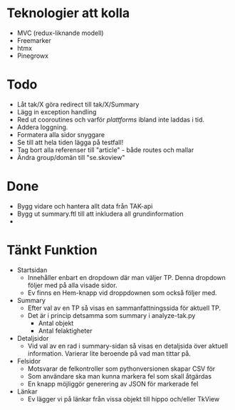 # Teknologier att kolla

* MVC (redux-liknande modell)
* Freemarker
* htmx
* Pinegrowx

# Todo

* Låt tak/X göra redirect till tak/X/Summary
* Lägg in exception handling
* Red ut cooroutines och varför *plattforms* ibland inte laddas i tid.
* Addera loggning.
* Formatera alla sidor snyggare
* Se till att hela tiden lägga på testfall!
* Tag bort alla referenser till "article" - både routes och mallar
* Ändra group/domän till "se.skoview"

# Done

* Bygg vidare och hantera allt data från TAK-api
* Bygg ut summary.ftl till att inkludera all grundinformation
*

# Tänkt Funktion

* Startsidan
    * Innehåller enbart en dropdown där man väljer TP. Denna dropdown följer med på alla visade sidor.
    * Ev finns en Hem-knapp vid droppdownen som också följer med.
* Summary
    * Efter val av en TP så visas en sammanfattningssida för aktuell TP.
    * Det är i princip detsamma som summary i analyze-tak.py
        * Antal objekt
        * Antal felaktigheter
* Detaljsidor
    * Vid val av en rad i summary-sidan så visas en detaljsida över aktuell information. Varierar lite beroende på vad
      man tittar på.
* Felsidor
    * Motsvarar de felkontroller som pythonversionen skapar CSV för
    * Som användare ska man kunna markera fel som skall åtgärdas
    * En knapp möjliggör generering av JSON för markerade fel
* Länkar
    * Ev lägger vi på länkar från vissa objekt till hippo och/eller TkView
